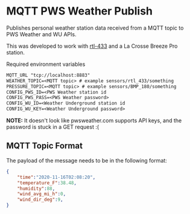 # MQTT PWS Weather Publish

Publishes personal weather station data received from a MQTT topic to PWS Weather and WU APIs.

This was developed to work with [rtl-433](https://github.com/merbanan/rtl_433) and a La Crosse Breeze Pro station.

Required environment variables
```txt
MQTT_URL "tcp://localhost:8883"
WEATHER_TOPIC=<MQTT topic> # example sensors/rtl_433/something
PRESSURE_TOPIC=<MQTT topic> # example sensors/BMP_180/something
CONFIG_PWS_ID=<PWS Weather station id
CONFIG_PWS_PASS=<PWS Weather password>
CONFIG_WU_ID=<Weather Underground station id
CONFIG_WU_KEY=<Weather Underground password>
```

**NOTE:** It doesn't look like pwsweather.com supports API keys, and the password is stuck in a GET request :(

## MQTT Topic Format

The payload of the message needs to be in the following format:
```json
{
    "time":"2020-11-16T02:08:20",
    "temperature_F":38.48,
    "humidity":88,
    "wind_avg_mi_h":0,
    "wind_dir_deg":9,
}
```

